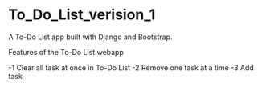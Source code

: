 # To_Do_List_verision_1
A To-Do List app built with Django and Bootstrap.

Features of the To-Do List webapp

-1 Clear all task at once in To-Do List
-2 Remove one task at a time
-3 Add task
